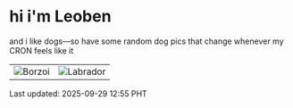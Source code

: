 # hi i'm Leoben

and i like dogs—so have some random dog pics that change whenever my CRON feels like it

|  |  |
|--------|----------|
| ![Borzoi](https://random-dog-vercel.vercel.app/api/random-borzoi?v=1759121737) | ![Labrador](https://random-dog-vercel.vercel.app/api/random-labrador?v=1759121737) |

Last updated: 2025-09-29 12:55 PHT

